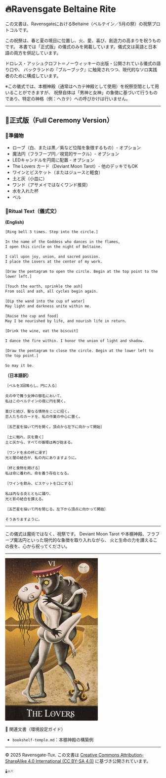 # 🔥Ravensgate Beltaine Rite

この文書は、RavensgateにおけるBeltaine（ベルテイン／5月の祭）の祝祭プロトコルです。

この祝祭は、春と夏の境目に位置し、火、愛、喜び、創造力の高まりを祝うものです。
本書では「正式版」の儀式のみを掲載しています。儀式文は英語と日本語の両方を併記しています。

ドロレス・アッシュクロフト＝ノーウィッキーの出版・公開されている儀式の語り口や、
バックランドの『ブルーブック』に触発されつつ、現代的なソロ実践者のために構成しています。

※この儀式では、本棚神殿（通常はヘカテ神殿として使用）を祝祭空間として用いることができますが、
祝祭自体は「男神と女神」の象徴に基づいて行うものであり、特定の神格（例：ヘカテ）への呼びかけは行いません。

---

## 🔸正式版（Full Ceremony Version）

### 🔹準備物
- ローブ（白、または黒／紫など位階を象徴するもの）- オプション
- 魔法円（フラフープ円／視覚的サークル）- オプション
- LEDキャンドルを円周に配置 - オプション
- The Lovers カード（Deviant Moon Tarot）- 他のデッキでもOK
- ワインとビスケット（またはジュースと軽食）
- 土と灰（小皿に）
- ワンド（アサメイではなくワンド推奨）
- 水を入れた杯
- ベル

### 🔹Ritual Text（儀式文）

**(English)**
```
[Ring bell 3 times. Step into the circle.]

In the name of the Goddess who dances in the flames,
I open this circle on the night of Beltaine.

I call upon joy, union, and sacred passion.
I place the Lovers at the center of my work.

[Draw the pentagram to open the circle. Begin at the top point to the lower left.]

[Touch the earth, sprinkle the ash]
From soil and ash, all cycles begin again.

[Dip the wand into the cup of water]
May light and darkness unite within me.

[Raise the cup and food]
May I be nourished by life, and nourish life in return.

[Drink the wine, eat the biscuit]

I dance the fire within. I honor the union of light and shadow.

[Draw the pentagram to close the circle. Begin at the lower left to the top point.]

So may it be.
```

**（日本語訳）**
```
［ベルを3回鳴らし、円に入る］

炎の中で舞う女神の御名において、
私はこのベルテインの夜に円を開く。

喜びと結び、聖なる情熱をここに招く。
恋人たちのカードを、私の作業の中心に置く。

［五芒星を描いて円を開く。頂点から左下に向かって開始］

［土に触れ、灰を撒く］
土と灰から、すべての循環は再び始まる。

［ワンドを水の杯に浸す］
光と闇の結合が、私の内にありますように。

［杯と食物を掲げる］
私は命に養われ、命を養う存在となる。

［ワインを飲み、ビスケットを口にする］

私は内なる炎とともに踊り、
光と影の結合を讃える。

［五芒星を描いて円を閉じる。左下から頂点に向かって開始］

そうありますように。
```

---

この儀式は魔術ではなく、祝祭です。
Deviant Moon Tarot や本棚神殿、フラフープ魔法円といった現代的な象徴を取り入れながら、
火と生命の力を讃えるこの夜を、心から祝ってください。

---

<img src="the_lovers.jpg" width="300">

📎 関連文書（環境設定ガイド）
- `bookshelf-temple.md`：本棚神殿の構築例

---

© 2025 Ravensgate-Tux. この文書は [Creative Commons Attribution-ShareAlike 4.0 International (CC BY-SA 4.0)](https://creativecommons.org/licenses/by-sa/4.0/deed.ja) に基づき公開されています。

🕯️🔥🃏
